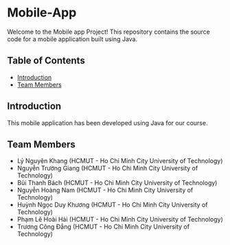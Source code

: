 # Mobile-App

Welcome to the Mobile app Project! This repository contains the source code for a mobile application built using Java.


## Table of Contents

- [Introduction](#introduction)
- [Team Members](#team-members)


## Introduction

This mobile application has been developed using Java for our course.

## Team Members
- Lý Nguyên Khang (HCMUT - Ho Chi Minh City University of Technology)
- Nguyễn Trường Giang (HCMUT - Ho Chi Minh City University of Technology)
- Bùi Thanh Bách (HCMUT - Ho Chi Minh City University of Technology)
- Nguyễn Hoàng Nam (HCMUT - Ho Chi Minh City University of Technology)
- Huỳnh Ngọc Duy Khương (HCMUT - Ho Chi Minh City University of Technology)
- Phạm Lê Hoài Hải (HCMUT - Ho Chi Minh City University of Technology)
- Trương Công Đẳng (HCMUT - Ho Chi Minh City University of Technology)
